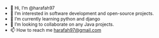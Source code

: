- 👋 Hi, I’m @harafah97
- 👀 I’m interested in software development and open-source projects.
- 🌱 I’m currently learning python and django
- 💞️ I’m looking to collaborate on any Java projects.
- 📫 How to reach me harafah97@gmail.com

<!---
harafah97/harafah97 is a ✨ special ✨ repository because its `README.md` (this file) appears on your GitHub profile.
You can click the Preview link to take a look at your changes.
--->
